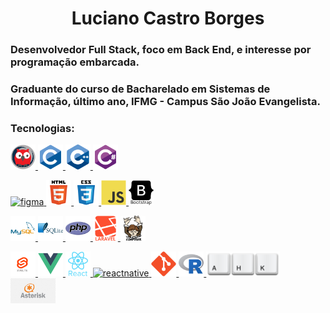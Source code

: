 <h1 align="center">Luciano Castro Borges</h1>
<h3 align="left">Desenvolvedor Full Stack, foco em Back End, e interesse por programação embarcada.</h3>
<h3 align="left">Graduante do curso de Bacharelado em Sistemas de Informação, último ano, IFMG - Campus São João Evangelista.</h3>

<h3 align="left">Tecnologias:</h3>
<p align="left"> 
<a href="https://www.swi-prolog.org/" target="_blank" rel="noreferrer"> 
	<img src="https://raw.githubusercontent.com/Luccb/luccb/main/img/prolog.png" alt="ProLog" height="40"/>
</a>
<a href="https://www.cprogramming.com/" target="_blank" rel="noreferrer"> <img src="https://raw.githubusercontent.com/devicons/devicon/master/icons/c/c-original.svg" alt="Clang" width="40" height="40"/> </a> 
<a href="https://www.w3schools.com/cpp/" target="_blank" rel="noreferrer"> <img src="https://raw.githubusercontent.com/devicons/devicon/master/icons/cplusplus/cplusplus-original.svg" alt="cplusplus" width="40" height="40"/> </a> 
<a href="https://www.w3schools.com/cs/" target="_blank" rel="noreferrer"> <img src="https://raw.githubusercontent.com/devicons/devicon/master/icons/csharp/csharp-original.svg" alt="csharp" width="40" height="40"/> </a> 

<a href="https://www.figma.com/" target="_blank" rel="noreferrer"> <img src="https://www.vectorlogo.zone/logos/figma/figma-icon.svg" alt="figma" width="40" height="40"/> </a> 
<a href="https://www.w3.org/html/" target="_blank" rel="noreferrer"> <img src="https://raw.githubusercontent.com/devicons/devicon/master/icons/html5/html5-original-wordmark.svg" alt="html5" width="40" height="40"/> </a> 
<a href="https://www.w3schools.com/css/" target="_blank" rel="noreferrer"> <img src="https://raw.githubusercontent.com/devicons/devicon/master/icons/css3/css3-original-wordmark.svg" alt="css3" width="40" height="40"/> </a> 
<a href="https://developer.mozilla.org/en-US/docs/Web/JavaScript" target="_blank" rel="noreferrer"> <img src="https://raw.githubusercontent.com/devicons/devicon/master/icons/javascript/javascript-original.svg" alt="javascript" width="40" height="40"/> </a> 
<a href="https://getbootstrap.com" target="_blank" rel="noreferrer"> 
	<img src="https://raw.githubusercontent.com/devicons/devicon/master/icons/bootstrap/bootstrap-plain-wordmark.svg" alt="bootstrap" height="40"/>
</a>


<a href="https://www.mysql.com/" target="_blank" rel="noreferrer"> <img src="https://raw.githubusercontent.com/devicons/devicon/master/icons/mysql/mysql-original-wordmark.svg" alt="mysql" width="40" height="40"/> </a> 
<a href="https://sqlite.org" target="_blank" rel="noreferrer"> 
	<img src="https://raw.githubusercontent.com/devicons/devicon/master/icons/sqlite/sqlite-original-wordmark.svg" alt="sqlite" height="40"/>
</a>
<a href="https://www.php.net" target="_blank" rel="noreferrer"> <img src="https://raw.githubusercontent.com/devicons/devicon/master/icons/php/php-original.svg" alt="php" width="40" height="40"/> </a> 
<a href="https://laravel.com/" target="_blank" rel="noreferrer"> <img src="https://raw.githubusercontent.com/devicons/devicon/master/icons/laravel/laravel-plain-wordmark.svg" alt="laravel" width="40" height="40"/> </a> 
<a href="https://getcomposer.org" target="_blank" rel="noreferrer"> 
	<img src="https://raw.githubusercontent.com/devicons/devicon/master/icons/composer/composer-original.svg" alt="php composer" height="40"/>
</a>


<a href="https://svelte.dev" target="_blank" rel="noreferrer"> 
	<img src="https://raw.githubusercontent.com/devicons/devicon/master/icons/svelte/svelte-original-wordmark.svg" alt="svelte" height="40"/>
</a>
<a href="https://vuejs.org" target="_blank" rel="noreferrer"> 
	<img src="https://raw.githubusercontent.com/devicons/devicon/master/icons/vuejs/vuejs-original.svg" alt="vuejs" height="40"/>
</a>
<a href="https://reactjs.org/" target="_blank" rel="noreferrer"> <img src="https://raw.githubusercontent.com/devicons/devicon/master/icons/react/react-original-wordmark.svg" alt="react" width="40" height="40"/> </a> 
<a href="https://reactnative.dev/" target="_blank" rel="noreferrer"> <img src="https://reactnative.dev/img/header_logo.svg" alt="reactnative" width="40" height="40"/> </a> 


<a href="https://git-scm.com/" target="_blank" rel="noreferrer"> 
	<img src="https://raw.githubusercontent.com/devicons/devicon/1119b9f84c0290e0f0b38982099a2bd027a48bf1/icons/git/git-original.svg" alt="git-scm" height="40"/>
</a>
<a href="https://www.r-project.org" target="_blank" rel="noreferrer"> 
	<img src="https://raw.githubusercontent.com/devicons/devicon/master/icons/r/r-original.svg" alt="r-lang" height="40"/>
</a>
<a href="https://www.autohotkey.com" target="_blank" rel="noreferrer"> 
	<img src="https://raw.githubusercontent.com/Luccb/luccb/74f50672f304e41c4197432e727931d17614c04a/img/ahk.svg" alt="autohotkey" height="40"/>
</a>
<a href="https://www.asterisk.org/" target="_blank" rel="noreferrer"> 
	<img src="https://raw.githubusercontent.com/Luccb/luccb/main/img/asterisk.png" alt="asterisk PBX" height="40"/>
</a>
</p>

<!-- <a href="https://www.autohotkey.com" target="_blank" rel="noreferrer"> 
	<img src="https://raw.githubusercontent.com/Luccb/luccb/main/img/ahk.jpg" alt="" height="40"/>
</a> 



audacityteam.org
https://www.audacityteam.org
coreldraw.com


SketchUp: Software de projetos 3D | Modelagem 3D na Web

sketchup.com
https://www.sketchup.com/


-->
